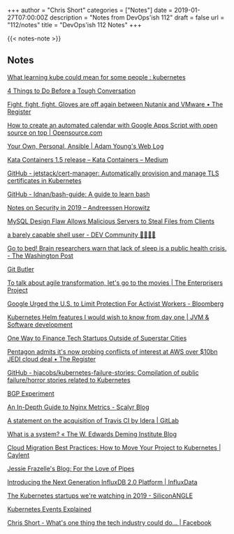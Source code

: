 +++
author = "Chris Short"
categories = ["Notes"]
date = 2019-01-27T07:00:00Z
description = "Notes from DevOps'ish 112"
draft = false
url = "112/notes"
title = "DevOps'ish 112 Notes"
+++

{{< notes-note >}}

## Notes

[What learning kube could mean for some people : kubernetes](https://www.reddit.com/r/kubernetes/comments/ajwa2r/what_learning_kube_could_mean_for_some_people/)

[4 Things to Do Before a Tough Conversation](https://hbr.org/2019/01/4-things-to-do-before-a-tough-conversation)

[Fight, fight, fight. Gloves are off again between Nutanix and VMware • The Register](https://www.theregister.co.uk/2019/01/24/nutanix_and_vmware_suffering_from_prickly_heat_syndrome/)

[How to create an automated calendar with Google Apps Script with open source on top | Opensource.com](https://opensource.com/article/19/1/automate-calendar)

[Your Own, Personal, Ansible | Adam Young's Web Log](https://adam.younglogic.com/2019/01/your-own-personal-ansible/)

[Kata Containers 1.5 release – Kata Containers – Medium](https://medium.com/kata-containers/kata-containers-1-5-release-99acbaf7cf34)

[GitHub - jetstack/cert-manager: Automatically provision and manage TLS certificates in Kubernetes](https://github.com/jetstack/cert-manager)

[GitHub - Idnan/bash-guide: A guide to learn bash](https://github.com/Idnan/bash-guide)

[Notes on Security in 2019 – Andreessen Horowitz](https://a16z.com/2019/01/18/notes-on-security-in-2019/)

[MySQL Design Flaw Allows Malicious Servers to Steal Files from Clients](https://www.bleepingcomputer.com/news/security/mysql-design-flaw-allows-malicious-servers-to-steal-files-from-clients/)

[a barely capable shell user - DEV Community 👩‍💻👨‍💻](https://dev.to/michaeltharrington/a-barely-capable-shell-user-3ki8)

[Go to bed! Brain researchers warn that lack of sleep is a public health crisis. - The Washington Post](https://www.washingtonpost.com/national/health-science/go-to-bed-brain-researchers-warn-that-lack-of-sleep-is-a-public-health-crisis/2019/01/24/bbc61562-0a1b-11e9-85b6-41c0fe0c5b8f_story.html?noredirect=on&utm_term=.3f61bb218d67)

[Git Butler](https://www.gitbutler.com/)

[To talk about agile transformation, let's go to the movies | The Enterprisers Project](https://enterprisersproject.com/article/2019/1/talk-about-agile-transformation-let-s-go-movies)

[Google Urged the U.S. to Limit Protection For Activist Workers - Bloomberg](https://www.bloomberg.com/news/articles/2019-01-24/google-urged-the-u-s-to-limit-protection-for-activist-workers)

[Kubernetes Helm features I would wish to know from day one | JVM & Software development](https://jakubstransky.com/2019/01/24/kubernetes-helm-advanced-features/)

[One Way to Finance Tech Startups Outside of Superstar Cities](https://hbr.org/2019/01/one-way-to-finance-tech-startups-outside-of-superstar-cities)

[Pentagon admits it's now probing conflicts of interest at AWS over $10bn JEDI cloud deal • The Register](https://www.theregister.co.uk/2019/01/25/us_investigates_pentagon_jedi_deal_staffer/)

[GitHub - hjacobs/kubernetes-failure-stories: Compilation of public failure/horror stories related to Kubernetes](https://github.com/hjacobs/kubernetes-failure-stories)

[BGP Experiment](https://mailman.nanog.org/pipermail/nanog/2019-January/098761.html)

[An In-Depth Guide to Nginx Metrics - Scalyr Blog](https://blog.scalyr.com/2019/01/guide-to-nginx-metrics/)

[A statement on the acquisition of Travis CI by Idera | GitLab](https://about.gitlab.com/2019/01/24/travis-ci-acquired-idera/)

[What is a system? « The W. Edwards Deming Institute Blog](https://blog.deming.org/2019/01/what-is-a-system/)

[Cloud Migration Best Practices: How to Move Your Project to Kubernetes | Caylent](https://caylent.com/cloud-migration-best-practices/)

[Jessie Frazelle's Blog: For the Love of Pipes](https://blog.jessfraz.com/post/for-the-love-of-pipes/)

[Introducing the Next Generation InfluxDB 2.0 Platform | InfluxData](https://www.influxdata.com/blog/introducing-the-next-generation-influxdb-2-0-platform/)

[The Kubernetes startups we're watching in 2019 - SiliconANGLE](https://siliconangle.com/2019/01/22/kubernetes-startups-watching-2019-thecube/)

[Kubernetes Events Explained](https://www.bluematador.com/blog/kubernetes-events-explained)

[Chris Short - What's one thing the tech industry could do... | Facebook](https://www.facebook.com/thechrisshort/posts/10156273680997426)
